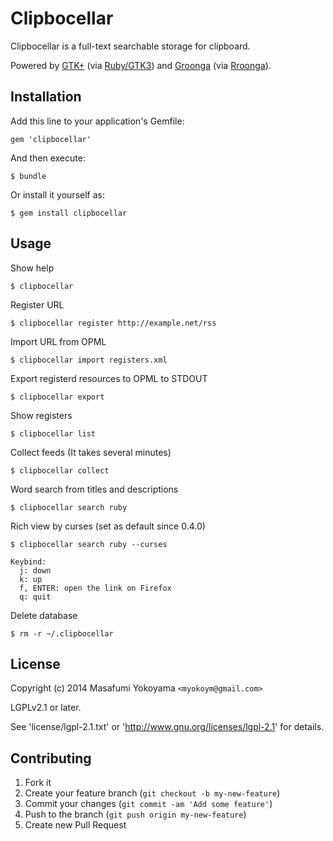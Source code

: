 # Clipbocellar

Clipbocellar is a full-text searchable storage for clipboard.

Powered by [GTK+][] (via [Ruby/GTK3][]) and [Groonga][] (via [Rroonga][]).

[GTK+]:http://www.gtk.org/
[Ruby/GTK3]:http://ruby-gnome2.sourceforge.jp/
[Groonga]:http://groonga.org/
[Rroonga]:http://ranguba.org/

## Installation

Add this line to your application's Gemfile:

    gem 'clipbocellar'

And then execute:

    $ bundle

Or install it yourself as:

    $ gem install clipbocellar

## Usage

Show help

    $ clipbocellar

Register URL

    $ clipbocellar register http://example.net/rss

Import URL from OPML

    $ clipbocellar import registers.xml

Export registerd resources to OPML to STDOUT

    $ clipbocellar export

Show registers

    $ clipbocellar list

Collect feeds (It takes several minutes)

    $ clipbocellar collect

Word search from titles and descriptions

    $ clipbocellar search ruby

Rich view by curses (set as default since 0.4.0)

    $ clipbocellar search ruby --curses

    Keybind:
      j: down
      k: up
      f, ENTER: open the link on Firefox
      q: quit

Delete database

    $ rm -r ~/.clipbocellar

## License

Copyright (c) 2014 Masafumi Yokoyama `<myokoym@gmail.com>`

LGPLv2.1 or later.

See 'license/lgpl-2.1.txt' or 'http://www.gnu.org/licenses/lgpl-2.1' for details.

## Contributing

1. Fork it
2. Create your feature branch (`git checkout -b my-new-feature`)
3. Commit your changes (`git commit -am 'Add some feature'`)
4. Push to the branch (`git push origin my-new-feature`)
5. Create new Pull Request
